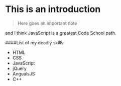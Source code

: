 This is an introduction
======================


> Here goes an important note 


and I think JavaScript is a greatest Code School path. 



####List of my deadly skills:

* HTML
* CSS
* JavaScript
* jQuery
* AngualsJS
* C++